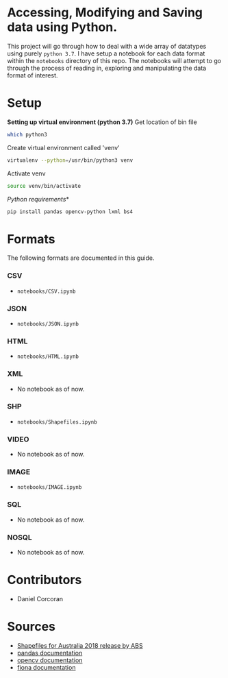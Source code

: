# Accessing, Modifying and Saving data using Python.
This project will go through how to deal with a wide array of datatypes using purely `python 3.7`. I have setup a notebook for each data format within the `notebooks` directory of this repo. The notebooks will attempt to go through the process of reading in, exploring and manipulating the data format of interest.

# Setup
**Setting up virtual environment (python 3.7)**
Get location of bin file 
```sh
which python3
```

Create virtual environment called 'venv'
```sh
virtualenv --python=/usr/bin/python3 venv
```

Activate venv 
```sh
source venv/bin/activate
```

*Python requirements**
```sh
pip install pandas opencv-python lxml bs4
```
# Formats
The following formats are documented in this guide.
### CSV
- `notebooks/CSV.ipynb`
### JSON
- `notebooks/JSON.ipynb`
### HTML
- `notebooks/HTML.ipynb`
### XML
- No notebook as of now.
### SHP
- `notebooks/Shapefiles.ipynb`
### VIDEO
- No notebook as of now.
### IMAGE
- `notebooks/IMAGE.ipynb`
### SQL
- No notebook as of now.
### NOSQL
- No notebook as of now.

# Contributors
- Daniel Corcoran

# Sources
- [Shapefiles for Australia 2018 release by ABS](https://www.abs.gov.au/AUSSTATS/abs@.nsf/DetailsPage/1270.0.55.003July%202018?OpenDocument)
- [pandas documentation](https://pandas.pydata.org/pandas-docs/stable/)
- [opencv documentation](https://opencv-python-tutroals.readthedocs.io/en/latest/index.html)
- [fiona documentation](https://pypi.org/project/Fiona/)